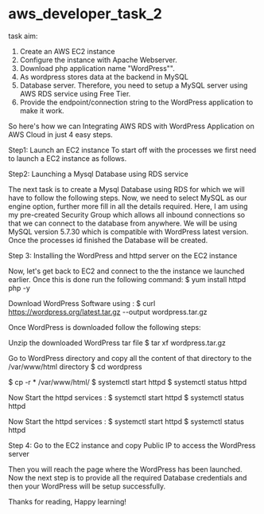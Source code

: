 # aws_developer_task_2
task aim:

1. Create an AWS EC2 instance 
3. Configure the instance with Apache Webserver.
4. Download php application name "WordPress"".
5. As wordpress stores data at the backend in MySQL
6. Database server. Therefore, you need to setup a MySQL server using AWS RDS service using Free Tier.
7. Provide the endpoint/connection string to the WordPress application to make it work. 

So here's how we can Integrating AWS RDS with WordPress Application on AWS Cloud in just 4 easy steps.

Step1: Launch an EC2 instance
To start off with the processes we first need to launch a EC2 instance as follows.

Step2: Launching a Mysql Database using RDS service

The next task is to create a Mysql Database using RDS for which we will have to follow the following steps.
Now, we need to select MySQL as our engine option, further more fill in all the details required. Here, I am using my pre-created Security Group which allows all inbound connections so that we can connect to the database from anywhere. We will be using MySQL version 5.7.30 which is compatible with WordPress latest version.
Once the processes id finished the Database will be created.

Step 3: Installing the WordPress and httpd server on the EC2 instance

Now, let's get back to EC2 and connect to the the instance we launched earlier. Once this is done run the following command:
$ yum install httpd php -y

Download WordPress Software using :
$ curl https://wordpress.org/latest.tar.gz --output wordpress.tar.gz

Once WordPress is downloaded follow the following steps:

Unzip the downloaded WordPress tar file
$ tar xf wordpress.tar.gz

Go to WordPress directory and copy all the content of that directory to the /var/www/html directory
$ cd wordpress

$ cp -r * /var/www/html/
$ systemctl start httpd
$ systemctl status httpd

Now Start the httpd services :
$ systemctl start httpd
$ systemctl status httpd

Now Start the httpd services :
$ systemctl start httpd
$ systemctl status httpd


Step 4: Go to the EC2 instance and copy Public IP to access the WordPress server

Then you will reach the page where the WordPress has been launched.
Now the next step is to provide all the required Database credentials and then your WordPress will be setup successfully.


Thanks for reading, Happy learning!
